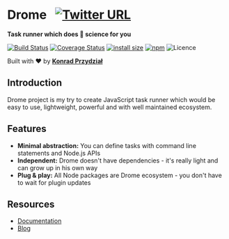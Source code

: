 # Drome &nbsp; [![Twitter URL](https://img.shields.io/twitter/url/http/shields.io.svg?style=social)](https://twitter.com/intent/tweet?text=JavaScript%20task%20runner%20which%20does%20rocket%20science%20for%20you%20https%3A%2F%2Fgithub.com%2Fdromejs%2Fdrome%20%23javascript%20%23taskrunner%20%23tool%20by%20%40kodipe)

**Task runner which does 🚀 science for you**

[![Build Status](https://travis-ci.org/dromejs/drome.svg?branch=master)](https://travis-ci.org/dromejs/drome) [![Coverage Status](https://coveralls.io/repos/github/dromejs/drome/badge.svg?branch=master)](https://coveralls.io/github/dromejs/drome?branch=master)
[![install size](https://packagephobia.now.sh/badge?p=drome)](https://packagephobia.now.sh/result?p=drome@0.2.0)
[![npm](https://img.shields.io/npm/v/drome.svg)](https://www.npmjs.com/package/drome)
![Licence](https://img.shields.io/github/license/dromejs/drome.svg)

Built with ❤︎ by **[Konrad Przydział](https://twitter.com/kodipe)**

## Introduction

Drome project is my try to create JavaScript task runner which would be easy to use, lightweight, powerful and with well maintained ecosystem.

## Features

- **Minimal abstraction:** You can define tasks with command line statements and Node.js APIs
- **Independent:** Drome doesn't have dependencies - it's really light and can grow up in his own way
- **Plug & play:** All Node packages are Drome ecosystem - you don't have to wait for plugin updates

## Resources

- [Documentation](https://drome.js.org/#docs)
- [Blog](https://medium.com/drome)